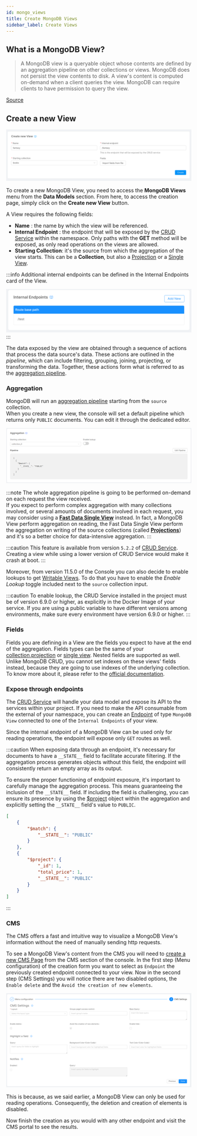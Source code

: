 ```yaml
---
id: mongo_views
title: Create MongoDB Views
sidebar_label: Create Views
---
```

## What is a MongoDB View?

> A MongoDB view is a queryable object whose contents are defined by an aggregation pipeline on other collections or views. MongoDB does not persist the view contents to disk. A view's content is computed on-demand when a client queries the view. MongoDB can require clients to have permission to query the view.   

[Source](https://www.mongodb.com/docs/manual/core/views/#views)

## Create a new View

![create view form](img/create_mongodb_view.png)

To create a new MongoDB View, you need to access the **MongoDB Views** menu from the **Data Models** section. From here, to access the creation page, simply click on the **Create new View** button.

A View requires the following fields:

- **Name** : the name by which the view will be referenced.
- **Internal Endpoint** : the endpoint that will be exposed by the [CRUD Service](/runtime_suite/crud-service/10_overview_and_usage.md) within the namespace. Only paths with the **GET** method will be exposed, as only read operations on the views are allowed.
- **Starting Collection**: it's the source from which the aggregation of the view starts. This can be a **Collection**, but also a [Projection](/fast_data/configuration/projections.md) or a [Single View](/fast_data/configuration/single_views.md).

:::info
Additional internal endpoints can be defined in the Internal Endpoints card of the View.

![Internal endpoint view](img/internal_endpoint_view.png)
:::


The data exposed by the view are obtained through a sequence of actions that process the data source's data. These actions are outlined in the *pipeline*, which can include filtering, grouping, joining, projecting, or transforming the data. Together, these actions form what is referred to as the [aggregation pipeline](https://www.mongodb.com/docs/manual/core/aggregation-pipeline/).

### Aggregation

MongoDB will run an [aggregation pipeline](https://www.mongodb.com/docs/manual/core/aggregation-pipeline/) starting from the `source` collection.    
When you create a new view, the console will set a default pipeline which returns only `PUBLIC` documents. You can edit it through the dedicated editor.   

![Pipeline view](img/pipeline_card_view.png)

:::note
The whole aggregation pipeline is going to be performed on-demand on each request the view received.   
If you expect to perform complex aggregation with many collections involved, or several amounts of documents involved in each request, you may consider using a [**Fast Data Single View**](/fast_data/the_basics.md#single-view-sv) instead. In fact, a MongoDB View perform aggregation on reading, the Fast Data Single View perform the aggregation on writing of the source collections (called [**Projections**](/fast_data/the_basics.md#projection)) and it's so a better choice for data-intensive aggregation.
:::

:::caution
This feature is available from version `5.2.2` of [CRUD Service](/runtime_suite/crud-service/10_overview_and_usage.md). Creating a view while using a lower version of CRUD Service would make it crash at boot.
:::

Moreover, from version 11.5.0 of the Console you can also decide to enable lookups to get [Writable Views](/runtime_suite/crud-service/50_writable_views.md). To do that you have to enable the _Enable Lookup_ toggle included next to the `source` collection input.

:::caution
To enable lookup, the CRUD Service installed in the project must be of version 6.9.0 or higher, as explicitly in the Docker Image of your service. If you are using a public variable to have different versions among environments, make sure every environment have version 6.9.0 or higher.
:::

### Fields

Fields you are defining in a View are the fields you expect to have at the end of the aggregation. 
Fields types can be the same of your [collection](/development_suite/api-console/api-design/crud_advanced.md#fields),[projection](/fast_data/configuration/projections.md#projection-fields) or [single view](/fast_data/configuration/single_views.md#single-view-data-model). Nested fields are supported as well. 
Unlike MongoDB CRUD, you cannot set indexes on these views' fields instead, because they are going to use indexes of the underlying collection. To know more about it, please refer to the [official documentation](https://www.mongodb.com/docs/manual/core/views/#index-use-and-sort-operations).

### Expose through endpoints

The [CRUD Service](/runtime_suite/crud-service/10_overview_and_usage.md) will handle your data model and expose its API to the services within your project. If you need to make the API consumable from the external of your namespace, you can create an [Endpoint](/development_suite/api-console/api-design/endpoints.md) of type `MongoDB View` connected to one of the `Internal Endpoints` of your view. 

Since the internal endpoint of a MongoDB View can be used only for reading operations, the endpoint will expose only `GET` routes as well.

:::caution
When exposing data through an endpoint, it's necessary for documents to have a `__STATE__` field to facilitate accurate filtering. If the aggregation process generates objects without this field, the endpoint will consistently return an empty array as its output.

To ensure the proper functioning of endpoint exposure, it's important to carefully manage the aggregation process. This means guaranteeing the inclusion of the  `__STATE__` field. If including the field is challenging, you can ensure its presence by using the [$project](https://www.mongodb.com/docs/manual/reference/operator/aggregation/project/) object within the aggregation and explicitly setting the `__STATE__` field's value to `PUBLIC`.

```json
[
    {
        "$match": {
            "__STATE__": "PUBLIC"
        }
    },
    {
        "$project": {
            "_id": 1,
            "total_price": 1,
            "__STATE__": "PUBLIC"
        }
    }
]
```
:::

### CMS

The CMS offers a fast and intuitive way to visualize a MongoDB View's information without the need of manually sending http requests.

To see a MongoDB View's content from the CMS you will need to [create a new CMS Page](/microfrontend-composer/previous-tools/cms/config_cms.md#how-to-create-a-page) from the CMS section of the console. In the first step (Menu configuration) of the creation form you want to select as `Endpoint` the previously created endpoint connected to your view. Now in the second step (CMS Settings) you will notice there are two disabled options, the `Enable delete` and the `Avoid the creation of new elements`.

![Create CMS page step 2 form](img/cms-mongo-view-second-step-screenshot.png)

This is because, as we said earlier, a MongoDB View can only be used for reading operations. Consequently, the deletion and creation of elements is disabled.

Now finish the creation as you would with any other endpoint and visit the CMS portal to see the results.